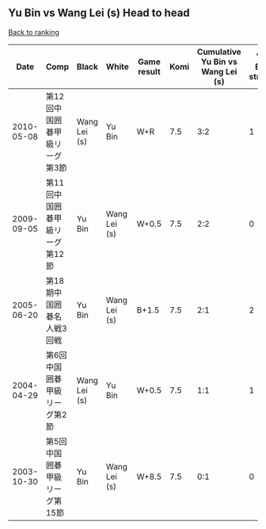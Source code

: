 ## Yu Bin vs Wang Lei (s) Head to head

[Back to ranking](../../index.md)




| **Date** | **Comp** | **Black** | **White** | **Game result** | **Komi** | **Cumulative Yu Bin vs Wang Lei (s)** | **Yu Bin streak** | **Wang Lei (s) streak** | 
| --- | --- | --- | --- | --- | --- | --- | --- | --- |
| 2010-05-08 | 第12回中国囲碁甲級リーグ第3節 | Wang Lei (s) | Yu Bin | W+R | 7.5 | 3:2 | 1 | 0 | 
| 2009-09-05 | 第11回中国囲碁甲級リーグ第12節 | Yu Bin | Wang Lei (s) | W+0.5 | 7.5 | 2:2 | 0 | 1 | 
| 2005-06-20 | 第18期中国囲碁名人戦3回戦 | Yu Bin | Wang Lei (s) | B+1.5 | 7.5 | 2:1 | 2 | 0 | 
| 2004-04-29 | 第6回中国囲碁甲級リーグ第2節 | Wang Lei (s) | Yu Bin | W+0.5 | 7.5 | 1:1 | 1 | 0 | 
| 2003-10-30 | 第5回中国囲碁甲級リーグ第15節 | Yu Bin | Wang Lei (s) | W+8.5 | 7.5 | 0:1 | 0 | 1 |




